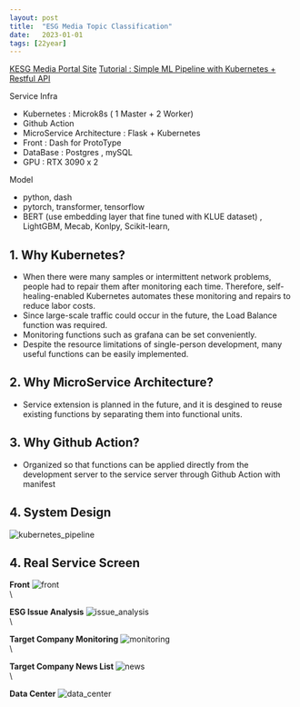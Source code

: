```yaml
---
layout: post
title:  "ESG Media Topic Classification"
date:   2023-01-01
tags: [22year]
---
```


[KESG Media Portal Site]()
[Tutorial : Simple ML Pipeline with Kubernetes + Restful API ]()

Service Infra
- Kubernetes : Microk8s ( 1 Master + 2 Worker)
- Github Action 
- MicroService Architecture : Flask + Kubernetes
- Front : Dash for ProtoType
- DataBase : Postgres , mySQL
- GPU : RTX 3090 x 2 

Model 
- python, dash
- pytorch, transformer, tensorflow
- BERT (use embedding layer that fine tuned with KLUE dataset) , LightGBM, Mecab, Konlpy, Scikit-learn,


## 1. Why Kubernetes? 
- When there were many samples or intermittent network problems, people had to repair them after monitoring each time.
Therefore, self-healing-enabled Kubernetes automates these monitoring and repairs to reduce labor costs.
- Since large-scale traffic could occur in the future, the Load Balance function was required.
- Monitoring functions such as grafana can be set conveniently.
- Despite the resource limitations of single-person development, many useful functions can be easily implemented.

## 2. Why MicroService Architecture?
- Service extension is planned in the future, and it is desgined to reuse existing functions by separating them into functional units.

## 3. Why Github Action?
- Organized so that functions can be applied directly from the development server to the service server through Github Action with manifest
 
## 4. System Design 
![kubernetes_pipeline](/assets/esg_media/pipeline/kube_pipeline_trans.png)


## 4. Real Service Screen 
   
**Front**
![front](/assets/esg_media/webpage/kresg_front.png)    
\

**ESG Issue Analysis**
![issue_analysis](/assets/esg_media/webpage/kresg_issue.png)    
\

**Target Company Monitoring**
![monitoring](/assets/esg_media/webpage/kresg_monitoring.png)    
\

**Target Company News List**
![news](/assets/esg_media/webpage/kresg_news_list.png)    
\ 

**Data Center**
![data_center](/assets/esg_media/webpage/kresg_datacenter.png)     


